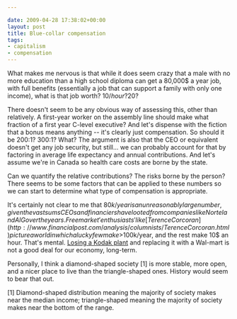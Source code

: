```yaml
---

date: 2009-04-28 17:38:02+00:00
layout: post
title: Blue-collar compensation
tags:
- capitalism
- compensation
---
```


What makes me nervous is that while it does seem crazy that a male with no more education than a high school diploma can get a 80,000$ a year job, with full benefits (essentially a job that can support a family with only one income), what is that job worth? 10$/hour? 20$?

There doesn't seem to be any obvious way of assessing this, other than relatively. A first-year worker on the assembly line should make what fraction of a first year C-level executive? And let's dispense with the fiction that a bonus means anything -- it's clearly just compensation. So should it be 200:1? 300:1? What? The argument is also that the CEO or equivalent doesn't get any job security, but still... we can probably account for that by factoring in average life expectancy and annual contributions. And let's assume we're in Canada so health care costs are borne by the state.

Can we quantify the relative contributions? The risks borne by the person? There seems to be some factors that can be applied to these numbers so we can start to determine what type of compensation is appropriate.

It's certainly not clear to me that $80k/year is an unreasonably large number, given the vast sums CEOs and financiers have looted from companies like Nortel and AIG over the years. Free market 'enthusiasts' like [Terence Corcoran](http://www.financialpost.com/analysis/columnists/TerenceCorcoran.html) picture a world in which a lucky few make >$100k/year, and the rest make 10$ an hour. That's mental. [Losing a Kodak plant](http://www.thestar.com/article/624526) and replacing it with a Wal-mart is not a good deal for our economy, long-term.

Personally, I think a diamond-shaped society [1] is more stable, more open, and a nicer place to live than the triangle-shaped ones. History would seem to bear that out.

[1] Diamond-shaped distribution meaning the majority of society makes near the median income; triangle-shaped meaning the majority of society makes near the bottom of the range.

